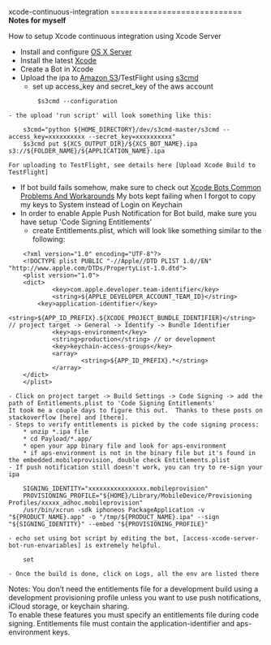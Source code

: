 xcode-continuous-integration ============================
**Notes for myself**

How to setup Xcode continuous integration using Xcode Server

- Install and configure [OS X Server]
- Install the latest [Xcode]
- Create a Bot in Xcode
- Upload the ipa to [Amazon S3]/TestFlight using [s3cmd]
	- set up access_key and secret_key of the aws account
```
		$s3cmd --configuration
```
	- the upload 'run script' will look something like this: 
```
	s3cmd="python ${HOME_DIRECTORY}/dev/s3cmd-master/s3cmd --access_key=xxxxxxxxxx --secret_key=xxxxxxxxxx"
	$s3cmd put ${XCS_OUTPUT_DIR}/${XCS_BOT_NAME}.ipa s3://${FOLDER_NAME}/${APPLICATION_NAME}.ipa	
```
	For uploading to TestFlight, see details here [Upload Xcode Build to TestFlight]

- If bot build fails somehow, make sure to check out [Xcode Bots Common Problems And Workarounds]
  My bots kept failing when I forgot to copy my keys to System instead of Login on Keychain
- In order to enable Apple Push Notification for Bot build, make sure you have setup 'Code Signing Entitlements'
	- create Entitlements.plist, which will look like something similar to the following: 
```
	<?xml version="1.0" encoding="UTF-8"?>
	<!DOCTYPE plist PUBLIC "-//Apple//DTD PLIST 1.0//EN" "http://www.apple.com/DTDs/PropertyList-1.0.dtd">
	<plist version="1.0">
	<dict>
        	<key>com.apple.developer.team-identifier</key>
        	<string>${APPLE_DEVELOPER_ACCOUNT_TEAM_ID}</string> 
		<key>application-identifier</key>
       		<string>${APP_ID_PREFIX}.${XCODE_PROJECT_BUNDLE_IDENTIFIER}</string>  // project target -> General -> Identify -> Bundle Identifier 
        	<key>aps-environment</key>
        	<string>production</string> // or development
        	<key>keychain-access-groups</key>
        	<array>
                	<string>${APP_ID_PREFIX}.*</string>
        	</array>
	</dict>
	</plist>
```
	- Click on project target -> Build Settings -> Code Signing -> add the path of Entitlements.plist to 'Code Signing Entitlements'
	It took me a couple days to figure this out.  Thanks to these posts on stackoverflow [here] and [there].
	- Steps to verify entitlements is picked by the code signing process: 
		* unzip *.ipa file
		* cd Payload/*.app/
		* open your app binary file and look for aps-environment
		* if aps-environment is not in the binary file but it's found in the embedded.mobileprovision, double check Entitlements.plist
	- If push notification still doesn't work, you can try to re-sign your ipa
```
	SIGNING_IDENTITY="xxxxxxxxxxxxxxxx.mobileprovision"
	PROVISIONING_PROFILE="${HOME}/Library/MobileDevice/Provisioning Profiles/xxxxx_adhoc.mobileprovision"
	/usr/bin/xcrun -sdk iphoneos PackageApplication -v "${PRODUCT_NAME}.app" -o "/tmp/${PRODUCT_NAME}.ipa" --sign "${SIGNING_IDENTITY}" --embed "${PROVISIONING_PROFILE}"
```
	- echo set using bot script by editing the bot, [access-xcode-server-bot-run-envariables] is extremely helpful.
```
	set
```
	- Once the build is done, click on Logs, all the env are listed there


Notes:
You don’t need the entitlements file for a development build using a development provisioning profile unless you want to use push notifications, iCloud storage, or keychain sharing.  
To enable these features you must specify an entitlements file during code signing. Entitlements file must contain the application-identifier and aps-environment keys.

[OS X Server]: https://www.apple.com/ca/support/osxserver/setupadministration/ 
[Xcode]: https://developer.apple.com/xcode/downloads/
[Amazon S3]: http://aws.amazon.com/s3/
[s3cmd]: https://github.com/s3tools/s3cmd
[Xcode Bots Common Problems And Workarounds]: http://ikennd.ac/blog/2013/10/xcode-bots-common-problems-and-workarounds/
[Upload Xcode Build to TestFlight]: http://www.developmentseed.org/blog/2011/sep/02/automating-development-uploads-testflight-xcode/
[here]: http://stackoverflow.com/questions/10987102/how-to-fix-no-valid-aps-environment-entitlement-string-found-for-application
[there]: http://stackoverflow.com/questions/21947261/ipa-created-via-xcode-bot-fails-to-run-for-apns-but-runs-if-built-manually-via-x
[access-xcode-server-bot-run-envariables]: http://stackoverflow.com/questions/25127146/access-build-folder-in-xcode-server-ci-bot-run-env-varaibles
